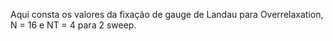 Aqui consta os valores da fixação de gauge de Landau para Overrelaxation, N = 16 e NT = 4 para 2 sweep.
